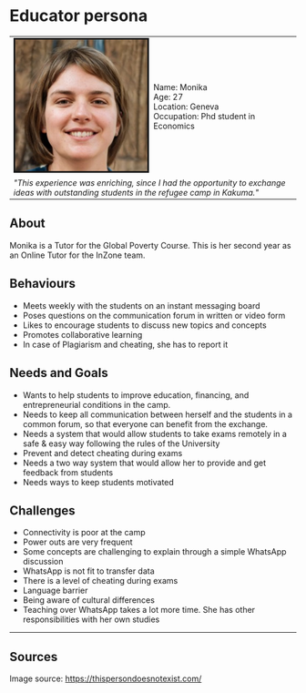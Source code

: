 # Educator persona

<table>
<tbody>
<tr>
  <td>
    <sub><img src="img_educator.jpeg" alt="educator image" border=3</sub>
  </td>
  <td>
    Name: Monika<br>
    Age: 27<br>
    Location: Geneva<br>
    Occupation: Phd student in Economics
  </td>
</tr>
<tr>
  <td colspan="2">
    <i>"This experience was enriching, since I had the opportunity to exchange<br>ideas with outstanding students in the refugee camp in Kakuma."</i>
  </td>
</tr>
</tbody>
</table>

## About

Monika is a Tutor for the Global Poverty Course. This is her second year as an Online Tutor for the InZone team.

## Behaviours

- Meets weekly with the students on an instant messaging board
- Poses questions on the communication forum in written or video form
- Likes to encourage students to discuss new topics and concepts
- Promotes collaborative learning
- In case of Plagiarism and cheating, she has to report it

## Needs and Goals

- Wants to help students to improve education, financing, and entrepreneurial conditions in the camp.
- Needs to keep all communication between herself and the students in a common forum, so that everyone can benefit from the exchange.
- Needs a system that would allow students to take exams remotely in a safe & easy way following the rules of the University
- Prevent and detect cheating during exams
- Needs a two way system that would allow her to provide and get feedback from students
- Needs ways to keep students motivated

## Challenges

- Connectivity is poor at the camp
- Power outs are very frequent
- Some concepts are challenging to explain through a simple WhatsApp discussion
- WhatsApp is not fit to transfer data
- There is a level of cheating during exams
- Language barrier
- Being aware of cultural differences
- Teaching over WhatsApp takes a lot more time. She has other responsibilities with her own studies

---

## Sources

Image source: https://thispersondoesnotexist.com/

